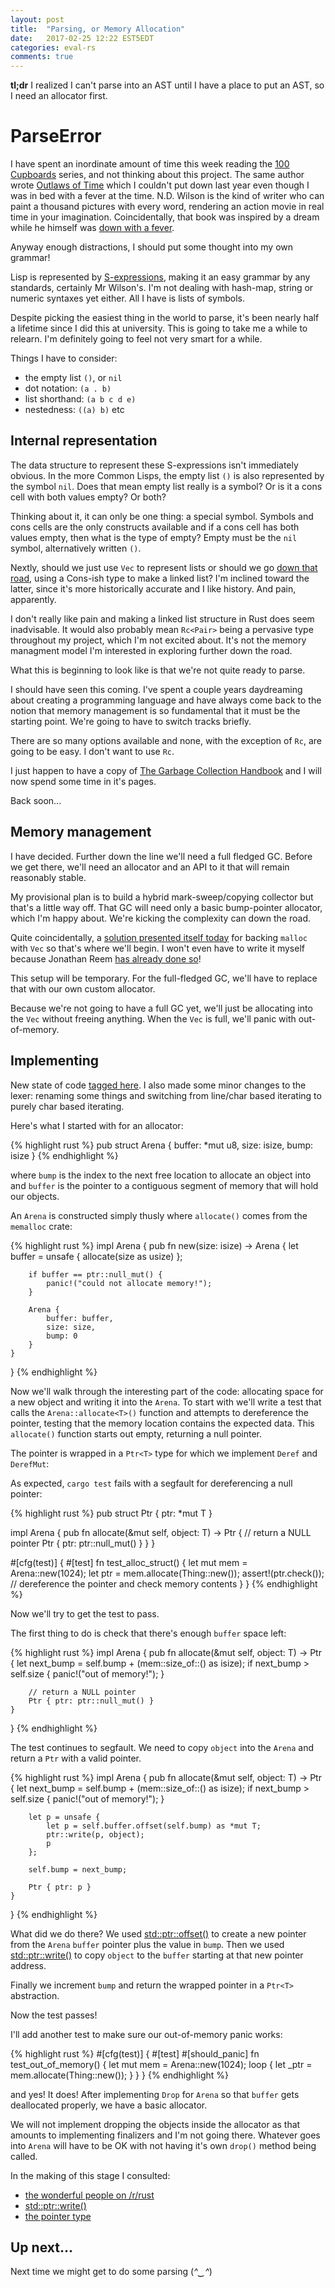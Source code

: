 ```yaml
---
layout: post
title:  "Parsing, or Memory Allocation"
date:   2017-02-25 12:22 EST5EDT
categories: eval-rs
comments: true
---
```


**tl;dr** I realized I can't parse into an AST until I have a place to put an AST, so
I need an allocator first.

# ParseError

I have spent an inordinate amount of time this week reading the
[100 Cupboards](http://www.goodreads.com/book/show/1661390.100_Cupboards) series,
and not thinking about this project. The same author wrote
[Outlaws of Time](http://www.goodreads.com/book/show/25817037-the-legend-of-sam-miracle)
which I couldn't put down last year even though I was in bed with a fever at the time. N.D. Wilson is
the kind of writer who can paint a thousand pictures with every word, rendering an
action movie in real time in your imagination. Coincidentally, that book was inspired by a
dream while he himself was
[down with a fever](https://www.theatlantic.com/entertainment/archive/2016/04/why-i-write-scary-stories-for-children/478977/).

Anyway enough distractions, I should put some thought into my own grammar!

Lisp is represented by [S-expressions](https://en.wikipedia.org/wiki/S-expression),
making it an easy grammar by any standards, certainly Mr Wilson's. I'm not dealing with
hash-map, string or numeric syntaxes yet either. All I have is lists of symbols.

Despite picking the easiest thing in the world to parse, it's been nearly half a lifetime
since I did this at university. This is going to take me a while to relearn. I'm definitely
going to feel not very smart for a while.

Things I have to consider:

* the empty list `()`, or `nil`
* dot notation: `(a . b)`
* list shorthand: `(a b c d e)`
* nestedness: `((a) b)` etc

## Internal representation

The data structure to represent these S-expressions isn't immediately obvious. In
the more Common Lisps, the empty list `()` is also represented by the symbol `nil`.
Does that mean empty list really is a symbol? Or is it a cons cell with both
values empty? Or both?

Thinking about it, it can only be one thing: a special symbol. Symbols and cons cells
are the only constructs available and if a cons cell has both values empty, then
what is the type of empty? Empty must be the `nil` symbol, alternatively written `()`.

Nextly, should we just use `Vec` to represent lists or should we go
[down that road](http://cglab.ca/~abeinges/blah/too-many-lists/book/first-new.html),
using a Cons-ish type to make a linked list? I'm inclined toward the latter, since
it's more historically accurate and I like history. And pain, apparently.

I don't really like pain and making a linked list structure in Rust does seem
inadvisable. It would also probably mean `Rc<Pair>` being a pervasive type throughout
my project, which I'm not excited about. It's not the memory managment model I'm
interested in exploring further down the road.

What this is beginning to look like is that we're not quite ready to parse.

I should have seen this coming. I've spent a couple years daydreaming about creating a
programming language and have always come back to the notion that memory management
is so fundamental that it must be the starting point. We're going to have to switch
tracks briefly.

There are so many options available and none, with the exception of `Rc`, are going
to be easy. I don't want to use `Rc`.

I just happen to have a copy of [The Garbage Collection Handbook](http://gchandbook.org/)
and I will now spend some time in it's pages.

Back soon...

## Memory management

I have decided. Further down the line we'll need a full fledged GC. Before we
get there, we'll need an allocator and an API to it that will remain reasonably stable.

My provisional plan is to build a hybrid mark-sweep/copying collector but that's a
little way off. That GC will need only a basic bump-pointer allocator, which I'm
happy about. We're kicking the complexity can down the road.

Quite coincidentally, a
[solution presented itself today](https://www.reddit.com/r/rust/comments/5weidf/no_stable_mallocfree_in_rust_stdlib/)
for backing `malloc` with `Vec` so that's where we'll begin. I won't even have to write
it myself because Jonathan Reem [has already done so](https://github.com/reem/rust-memalloc/)!

This setup will be temporary. For the full-fledged GC, we'll have to replace that with our own
custom allocator.

Because we're not going to have a full GC yet, we'll just be allocating into the
`Vec` without freeing anything. When the `Vec` is full, we'll panic with
out-of-memory.

## Implementing

New state of code
[tagged here](https://github.com/pliniker/eval-rs/tree/allocator).
I also made some minor changes to the lexer: renaming some things
and switching from line/char based iterating to purely char based iterating.

Here's what I started with for an allocator:

{% highlight rust %}
pub struct Arena {
    buffer: *mut u8,
    size: isize,
    bump: isize
}
{% endhighlight %}

where `bump` is the index to the next free location to allocate an object into and `buffer`
is the pointer to a contiguous segment of memory that will hold our objects.

An `Arena` is constructed simply thusly where `allocate()` comes from the `memalloc` crate:

{% highlight rust %}
impl Arena {
    pub fn new(size: isize) -> Arena {
        let buffer = unsafe { allocate(size as usize) };

        if buffer == ptr::null_mut() {
            panic!("could not allocate memory!");
        }

        Arena {
            buffer: buffer,
            size: size,
            bump: 0
        }
    }
}
{% endhighlight %}

Now we'll walk through the interesting part of the code: allocating space for a
new object and writing it into the `Arena`. To start with we'll write a test
that calls the `Arena::allocate<T>()` function and attempts to dereference
the pointer, testing that the memory location contains the expected data.
This `allocate()` function starts out empty, returning a null pointer.

The pointer is wrapped in a `Ptr<T>` type for which we implement `Deref` and `DerefMut`:

As expected, `cargo test` fails with a segfault for dereferencing a null pointer:

{% highlight rust %}
pub struct Ptr<T> {
    ptr: *mut T
}

impl Arena {
    pub fn allocate<T>(&mut self, object: T) -> Ptr<T> {
        // return a NULL pointer
        Ptr { ptr: ptr::null_mut() }
    }
}

#[cfg(test)]
{
    #[test]
    fn test_alloc_struct() {
        let mut mem = Arena::new(1024);
        let ptr = mem.allocate(Thing::new());
        assert!(ptr.check());  // dereference the pointer and check memory contents
    }
}
{% endhighlight %}

Now we'll try to get the test to pass.

The first thing to do is check that there's enough `buffer` space left:

{% highlight rust %}
impl Arena {
    pub fn allocate<T>(&mut self, object: T) -> Ptr<T> {
        let next_bump = self.bump + (mem::size_of::<T>() as isize);
        if next_bump > self.size {
            panic!("out of memory!");
        }

        // return a NULL pointer
        Ptr { ptr: ptr::null_mut() }
    }
}
{% endhighlight %}

The test continues to segfault. We need to copy `object` into the `Arena` and
return a `Ptr` with a valid pointer.

{% highlight rust %}
impl Arena {
    pub fn allocate<T>(&mut self, object: T) -> Ptr<T> {
        let next_bump = self.bump + (mem::size_of::<T>() as isize);
        if next_bump > self.size {
            panic!("out of memory!");
        }

        let p = unsafe {
            let p = self.buffer.offset(self.bump) as *mut T;
            ptr::write(p, object);
            p
        };

        self.bump = next_bump;

        Ptr { ptr: p }
    }
}
{% endhighlight %}

What did we do there? We used
[std::ptr::offset()](https://doc.rust-lang.org/std/primitive.pointer.html#method.offset)
to create a new pointer from
the `Arena` `buffer` pointer plus the value in `bump`. Then we used
[std::ptr::write()](https://doc.rust-lang.org/std/ptr/fn.write.html)
to copy `object` to the `buffer` starting at that new pointer address.

Finally we increment `bump` and return the wrapped pointer in a `Ptr<T>` abstraction.

Now the test passes!

I'll add another test to make sure our out-of-memory panic works:

{% highlight rust %}
#[cfg(test)]
{
    #[test]
    #[should_panic]
    fn test_out_of_memory() {
        let mut mem = Arena::new(1024);
        loop {
            let _ptr = mem.allocate(Thing::new());
        }
    }
}
{% endhighlight %}

and yes! It does! After implementing `Drop` for `Arena` so that `buffer` gets
deallocated properly, we have a basic allocator.

We will not implement dropping
the objects inside the allocator as that amounts to implementing finalizers
and I'm not going there. Whatever goes into `Arena` will have to be OK with
not having it's own `drop()` method being called.

In the making of this stage I consulted:

* [the wonderful people on /r/rust](https://www.reddit.com/r/rust/comments/5weidf/no_stable_mallocfree_in_rust_stdlib/)
* [std::ptr::write()](https://doc.rust-lang.org/std/ptr/fn.write.html)
* [the pointer type](https://doc.rust-lang.org/std/primitive.pointer.html)

## Up next...

Next time we might get to do some parsing (*^‿^*)
